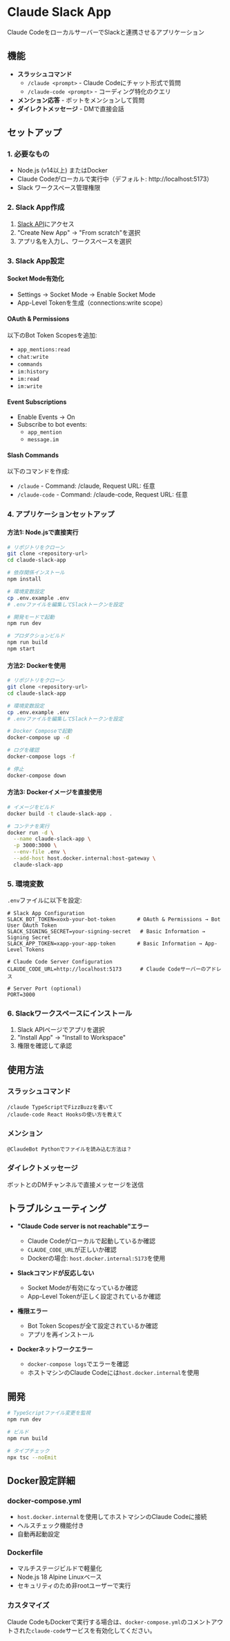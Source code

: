 # Claude Slack App

Claude CodeをローカルサーバーでSlackと連携させるアプリケーション

## 機能

- **スラッシュコマンド**
  - `/claude <prompt>` - Claude Codeにチャット形式で質問
  - `/claude-code <prompt>` - コーディング特化のクエリ
- **メンション応答** - ボットをメンションして質問
- **ダイレクトメッセージ** - DMで直接会話

## セットアップ

### 1. 必要なもの

- Node.js (v14以上) またはDocker
- Claude Codeがローカルで実行中（デフォルト: http://localhost:5173）
- Slack ワークスペース管理権限

### 2. Slack App作成

1. [Slack API](https://api.slack.com/apps)にアクセス
2. "Create New App" → "From scratch"を選択
3. アプリ名を入力し、ワークスペースを選択

### 3. Slack App設定

#### Socket Mode有効化
- Settings → Socket Mode → Enable Socket Mode
- App-Level Tokenを生成（connections:write scope）

#### OAuth & Permissions
以下のBot Token Scopesを追加:
- `app_mentions:read`
- `chat:write`
- `commands`
- `im:history`
- `im:read`
- `im:write`

#### Event Subscriptions
- Enable Events → On
- Subscribe to bot events:
  - `app_mention`
  - `message.im`

#### Slash Commands
以下のコマンドを作成:
- `/claude` - Command: /claude, Request URL: 任意
- `/claude-code` - Command: /claude-code, Request URL: 任意

### 4. アプリケーションセットアップ

#### 方法1: Node.jsで直接実行

```bash
# リポジトリをクローン
git clone <repository-url>
cd claude-slack-app

# 依存関係インストール
npm install

# 環境変数設定
cp .env.example .env
# .envファイルを編集してSlackトークンを設定

# 開発モードで起動
npm run dev

# プロダクションビルド
npm run build
npm start
```

#### 方法2: Dockerを使用

```bash
# リポジトリをクローン
git clone <repository-url>
cd claude-slack-app

# 環境変数設定
cp .env.example .env
# .envファイルを編集してSlackトークンを設定

# Docker Composeで起動
docker-compose up -d

# ログを確認
docker-compose logs -f

# 停止
docker-compose down
```

#### 方法3: Dockerイメージを直接使用

```bash
# イメージをビルド
docker build -t claude-slack-app .

# コンテナを実行
docker run -d \
  --name claude-slack-app \
  -p 3000:3000 \
  --env-file .env \
  --add-host host.docker.internal:host-gateway \
  claude-slack-app
```

### 5. 環境変数

`.env`ファイルに以下を設定:

```env
# Slack App Configuration
SLACK_BOT_TOKEN=xoxb-your-bot-token       # OAuth & Permissions → Bot User OAuth Token
SLACK_SIGNING_SECRET=your-signing-secret   # Basic Information → Signing Secret
SLACK_APP_TOKEN=xapp-your-app-token       # Basic Information → App-Level Tokens

# Claude Code Server Configuration
CLAUDE_CODE_URL=http://localhost:5173      # Claude Codeサーバーのアドレス

# Server Port (optional)
PORT=3000
```

### 6. Slackワークスペースにインストール

1. Slack APIページでアプリを選択
2. "Install App" → "Install to Workspace"
3. 権限を確認して承認

## 使用方法

### スラッシュコマンド
```
/claude TypeScriptでFizzBuzzを書いて
/claude-code React Hooksの使い方を教えて
```

### メンション
```
@ClaudeBot Pythonでファイルを読み込む方法は？
```

### ダイレクトメッセージ
ボットとのDMチャンネルで直接メッセージを送信

## トラブルシューティング

- **"Claude Code server is not reachable"エラー**
  - Claude Codeがローカルで起動しているか確認
  - `CLAUDE_CODE_URL`が正しいか確認
  - Dockerの場合: `host.docker.internal:5173`を使用

- **Slackコマンドが反応しない**
  - Socket Modeが有効になっているか確認
  - App-Level Tokenが正しく設定されているか確認

- **権限エラー**
  - Bot Token Scopesが全て設定されているか確認
  - アプリを再インストール

- **Dockerネットワークエラー**
  - `docker-compose logs`でエラーを確認
  - ホストマシンのClaude Codeには`host.docker.internal`を使用

## 開発

```bash
# TypeScriptファイル変更を監視
npm run dev

# ビルド
npm run build

# タイプチェック
npx tsc --noEmit
```

## Docker設定詳細

### docker-compose.yml

- `host.docker.internal`を使用してホストマシンのClaude Codeに接続
- ヘルスチェック機能付き
- 自動再起動設定

### Dockerfile

- マルチステージビルドで軽量化
- Node.js 18 Alpine Linuxベース
- セキュリティのため非rootユーザーで実行

### カスタマイズ

Claude CodeもDockerで実行する場合は、`docker-compose.yml`のコメントアウトされた`claude-code`サービスを有効化してください。